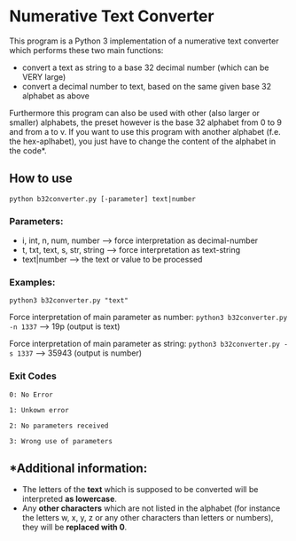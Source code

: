 # Numerative Text Converter
This program is a Python 3 implementation of a numerative text converter which performs these two main functions:
- convert a text as string to a base 32 decimal number (which can be VERY large)
- convert a decimal number to text, based on the same given base 32 alphabet as above

Furthermore this program can also be used with other (also larger or smaller) alphabets, the preset however is the base 32 alphabet from 0 to 9 and from a to v. If you want to use this program with another alphabet (f.e. the hex-aplhabet), you just have to change the content of the alphabet in the code*.

## How to use
`python b32converter.py [-parameter] text|number`

### Parameters:
- i, int, n, num, number --> force interpretation as decimal-number
- t, txt, text, s, str, string --> force interpretation as text-string
- text|number --> the text or value to be processed

### Examples:
`python3 b32converter.py "text"`

Force interpretation of main parameter as number: `python3 b32converter.py -n 1337` --> 19p (output is text)

Force interpretation of main parameter as string: `python3 b32converter.py -s 1337` --> 35943 (output is number)

### Exit Codes

`0: No Error`

`1: Unkown error`

`2: No parameters received`

`3: Wrong use of parameters`

## *Additional information: 
- The letters of the __text__ which is supposed to be converted will be interpreted __as lowercase__.
- Any __other characters__ which are not listed in the alphabet (for instance the letters w, x, y, z or any other characters than letters or numbers), they will be __replaced with 0__.

